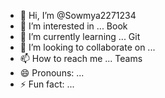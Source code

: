 - 👋 Hi, I’m @Sowmya2271234
- 👀 I’m interested in ... Book
- 🌱 I’m currently learning ... Git
- 💞️ I’m looking to collaborate on ...
- 📫 How to reach me ... Teams
- 😄 Pronouns: ...
- ⚡ Fun fact: ...

<!---
Sowmya2271234/Sowmya2271234 is a ✨ special ✨ repository because its `README.md` (this file) appears on your GitHub profile.
You can click the Preview link to take a look at your changes.
--->
